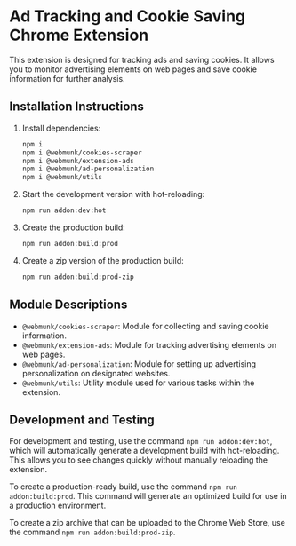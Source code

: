 # Ad Tracking and Cookie Saving Chrome Extension

This extension is designed for tracking ads and saving cookies. It allows you to monitor advertising elements on web pages and save cookie information for further analysis.

## Installation Instructions

1. Install dependencies:
    ```sh
    npm i
    npm i @webmunk/cookies-scraper
    npm i @webmunk/extension-ads
    npm i @webmunk/ad-personalization
    npm i @webmunk/utils
    ```

2. Start the development version with hot-reloading:
    ```sh
    npm run addon:dev:hot
    ```

3. Create the production build:
    ```sh
    npm run addon:build:prod
    ```

4. Create a zip version of the production build:
    ```sh
    npm run addon:build:prod-zip
    ```

## Module Descriptions

- `@webmunk/cookies-scraper`: Module for collecting and saving cookie information.
- `@webmunk/extension-ads`: Module for tracking advertising elements on web pages.
- `@webmunk/ad-personalization`: Module for setting up advertising personalization on designated websites.
- `@webmunk/utils`: Utility module used for various tasks within the extension.

## Development and Testing

For development and testing, use the command `npm run addon:dev:hot`, which will automatically generate a development build with hot-reloading. This allows you to see changes quickly without manually reloading the extension.

To create a production-ready build, use the command `npm run addon:build:prod`. This command will generate an optimized build for use in a production environment.

To create a zip archive that can be uploaded to the Chrome Web Store, use the command `npm run addon:build:prod-zip`.